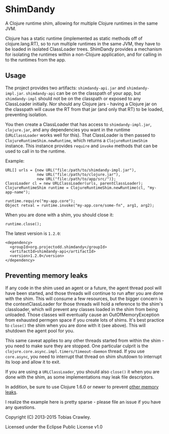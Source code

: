 # ShimDandy

A Clojure runtime shim, allowing for multiple Clojure runtimes in the
same JVM.

Clojure has a static runtime (implemented as static methods off of
clojure.lang.RT), so to run multiple runtimes in the same JVM, they
have to be loaded in isolated ClassLoader trees. ShimDandy provides a
mechanism for isolating the runtimes within a non-Clojure application,
and for calling in to the runtimes from the app.

## Usage

The project provides two artifacts: `shimdandy-api.jar` and
`shimdandy-impl.jar`. `shimdandy-api` can be on the classpath of
your app, but `shimdandy-impl` should not be on the classpath or
exposed to any ClassLoader initially. Nor should any Clojure jars -
having a Clojure jar on the classpath will cause the RT from that jar
(and only that RT) to be loaded, preventing isolation.

You then create a ClassLoader that has access to `shimdandy-impl.jar`,
`clojure.jar`, and any dependencies you want in the runtime
(`URLClassLoader` works well for this). That ClassLoader is then
passed to `ClojureRuntimeShim.newRuntime`, which returns a
`ClojureRuntimeShim` instance. This instance provides `require` and
`invoke` methods that can be used to call in to the runtime.

Example:

    URL[] urls = {new URL("file:/path/to/shimdandy-impl.jar"),
                  new URL("file:/path/to/clojure.jar"),
                  new URL("file:/path/to/app/src/")};
    ClassLoader cl = new URLClassLoader(urls, parentClassLoader);
    ClojureRuntimeShim runtime = ClojureRuntimeShim.newRuntime(cl, "my-app-name");

    runtime.require("my-app.core");
    Object retval = runtime.invoke("my-app.core/some-fn", arg1, arg2);

When you are done with a shim, you should close it:

    runtime.close();

The latest version is `1.2.0`:

    <dependency>
      <groupId>org.projectodd.shimdandy</groupId>
      <artifactId>shimdandy-api</artifactId>
      <version>1.2.0</version>
    </dependency>

## Preventing memory leaks

If any code in the shim used an agent or a future, the agent thread
pool will have been started, and those threads will continue to run
after you are done with the shim. This will consume a few resources,
but the bigger concern is the contextClassLoader for those threads
will hold a reference to the shim's classloader, which will prevent
any classes loaded in the shim from being unloaded. Those classes will
eventually cause an OutOfMemoryException from exhausted permgen space
if you create lots of shims. It's best practice to `close()` the shim
when you are done with it (see above). This will shutdown the agent
pool for you.

This same caveat applies to any other threads started from within the
shim - you need to make sure they are stopped. One particular culprit
is the `clojure.core.async.impl.timers/timeout-daemon` thread. If you
use `core.async`, you need to interrupt that thread on shim shutdown
to interrupt its loop and allow it to exit.

If you are using a `URLClassLoader`, you should also `close()` it when
you are done with the shim, as some implementations may leak file
descriptors.

In addition, be sure to use Clojure 1.6.0 or newer to prevent
[other memory leaks](http://dev.clojure.org/jira/browse/CLJ-1125).

I realize the example here is pretty sparse - please file an issue if
you have any questions.

Copyright (C) 2013-2015 Tobias Crawley.

Licensed under the Eclipse Public License v1.0
